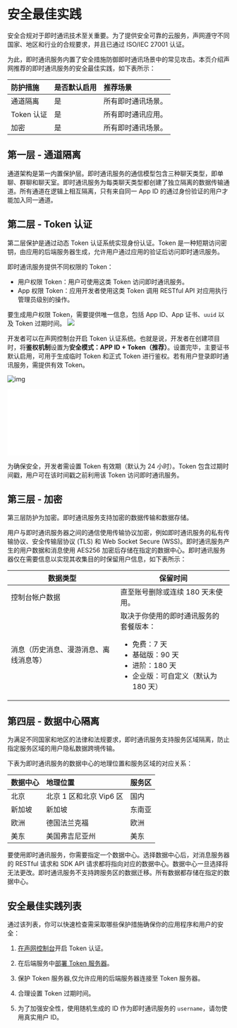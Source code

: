 # 安全最佳实践

安全合规对于即时通讯技术至关重要。为了提供安全可靠的云服务，声网遵守不同国家、地区和行业的合规要求，并且已通过 ISO/IEC 27001 认证。

为此，即时通讯服务内置了安全措施防御即时通讯场景中的常见攻击。本页介绍声网推荐的即时通讯服务的安全最佳实践，如下表所示：

| 防护措施 | 是否默认启用 | 推荐场景               |
| :----------- | :-------------------------------- | :-------------------- |
| 通道隔离 | 是    | 所有即时通讯场景。     |
| Token 认证 | 是     | 所有即时通讯应用。 |
| 加密     | 是     | 所有即时通讯场景。     |

## 第一层 - 通道隔离

通道架构是第一内置保护层。即时通讯服务的通信模型包含三种聊天类型，即单聊、群聊和聊天室。即时通讯服务为每类聊天类型都创建了独立隔离的数据传输通道。所有通道在逻辑上相互隔离，只有来自同一 App ID 的通过身份验证的用户才能加入同一通道。

## 第二层 - Token 认证

第二层保护是通过动态 Token 认证系统实现身份认证。Token 是一种短期访问密钥，由应用的后端服务器生成，允许用户通过应用的验证后访问即时通讯服务。

即时通讯服务提供不同权限的 Token：

- 用户权限 Token：用户可使用这类 Token 访问即时通讯服务。
- App 权限 Token：应用开发者使用这类 Token 调用 RESTful API 对应用执行管理员级别的操作。

要生成用户权限 Token，需要提供唯一信息，包括 App ID、App 证书、`uuid` 以及 Token 过期时间。 
![](https://web-cdn.agora.io/docs-files/1670990925271)

开发者可以在声网控制台开启 Token 认证系统。也就是说，开发者在创建项目时，将**鉴权机制**设置为**安全模式：APP ID + Token（推荐）**。设置完毕，主要证书默认启用，可用于生成临时 Token 和正式 Token 进行鉴权。若有用户登录即时通讯服务，需提供有效 Token。

![img](agora_doc_source\markdown\agora-chat\images\securitypractice\security_auth.png)

![img](agora_doc_source\markdown\agora-chat\images\securitypractice\security_primary_certificate.md)

<div class="alert note">为确保安全，开发者需设置 Token 有效期（默认为 24 小时）。Token 包含过期时间戳，用户可在该时间戳之前利用该 Token 访问即时通讯服务。</div>

## 第三层 - 加密

第三层防护为加密。即时通讯服务支持加密的数据传输和数据存储。

用户与即时通讯服务器之间的通信使用传输协议加密，例如即时通讯服务的私有传输协议、安全传输层协议 (TLS) 和 Web Socket Secure (WSS)。即时通讯服务产生的用户数据和消息使用 AES256 加密后存储在指定的数据中心。即时通讯服务器仅在需要信息以实现其收集目的时保留用户信息，如下表所示：

| 数据类型      | 保留时间           |
| ------------------ | ------------------------------------------------------------ |
| 控制台帐户数据      | 直至账号删除或连续 180 天未使用。  |
| 消息（历史消息、漫游消息、离线消息等） | 取决于你使用的即时通讯服务的套餐版本：<ul><li>免费：7 天</li><li>基础版：90 天</li><li>进阶：180 天</li><li>企业版：可自定义（默认为 180 天）</li></ul> |

## 第四层 - 数据中心隔离

为满足不同国家和地区的法律和法规要求，即时通讯服务支持服务区域隔离，防止指定服务区域的用户隐私数据跨境传输。

下表为即时通讯服务的数据中心的地理位置和服务区域的对应关系：

| 数据中心 | 地理位置          | 服务区 |
| :----------- | :-------------------- | :------------ |
| 北京   | 北京 1 区和北京 Vip6 区         | 国内 |
| 新加坡   | 新加坡         | 东南亚 |
| 欧洲     | 德国法兰克福   | 欧洲   |
| 美东     | 美国弗吉尼亚州 | 美东   |

要使用即时通讯服务，你需要指定一个数据中心。选择数据中心后，对消息服务器的 RESTful 请求和 SDK API 请求都将指向对应的数据中心。数据中心一旦选择将无法更改。即时通讯服务不支持跨服务区的数据迁移。所有数据都存储在指定的数据中心。

## 安全最佳实践列表

通过该列表，你可以快速检查需采取哪些保护措施确保你的应用程序和用户的安全：

1. [在声网控制台](https://console.agora.io/)开启 Token 认证。

2. 在后端服务中[部署 Token 服务器](./agora_chat_token)。

3. 保护 Token 服务器,仅允许应用的后端服务器连接至 Token 服务器。

4. 合理设置 Token 过期时间。

5. 为了加强安全性，使用随机生成的 ID 作为即时通讯服务的 `username`，请勿使用真实用户 ID。
